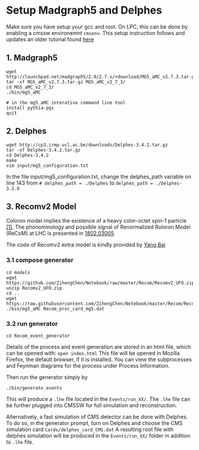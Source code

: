 # Setup Madgraph5 and Delphes
Make sure you have setup your gcc and root. On LPC, this can be done by enabling a cmssw environemnt `cmsenv`.
This setup instruction follows and updates an older tutorial found [here](https://twiki.cern.ch/twiki/bin/view/CMSPublic/MadgraphTutorial#Madgraph_and_Delphes_Tutorial)



## 1. Madgraph5
```
wget http://launchpad.net/madgraph5/2.0/2.7.x/+download/MG5_aMC_v2.7.3.tar.gz
tar -xf MG5_aMC_v2.7.3.tar.gz MG5_aMC_v2_7_3/
cd MG5_aMC_v2_7_3/
./bin/mg5_aMC

# in the mg5_aMC interative command line tool
install pythia-pgs
quit
```

## 2. Delphes

```
wget http://cp3.irmp.ucl.ac.be/downloads/Delphes-3.4.2.tar.gz
tar -xf Delphes-3.4.2.tar.gz
cd Delphes-3.4.2
make
vim input/mg5_configuration.txt
```
In the file input/mg5_configuration.txt, change the delphes_path variable on line 143 from `# delphes_path = ./Delphes` to `delphes_path = ./Delphes-3.2.0`

## 3. Recomv2 Model

Coloron model implies the existence of a heavy color-octet spin-1 particle [[1]](https://www.sciencedirect.com/science/article/pii/037026939191061Y).
The phonominology and possible signal of Renormalized Roloron Model (ReCoM) at LHC is presented in [1802.03005](https://arxiv.org/abs/1802.03005)

The code of Recomv2 extra model is kindly provided by [Yang Bai](https://pages.physics.wisc.edu/~yangbai/Home.html)

### 3.1 compose generator
```
cd models
wget https://github.com/ZihengChen/Notebook/raw/master/Recom/Recomv2_UFO.zip
unzip Recomv2_UFO.zip
cd ..
wget https://raw.githubusercontent.com/ZihengChen/Notebook/master/Recom/Recom_proc_card_mg5.dat
./bin/mg5_aMC Recom_proc_card_mg5.dat
```



### 3.2 run generator
```
cd Recom_event_generator
```

Details of the process and event generation are stored in an html file, which can be opened with: `open index.html`
This file will be opened in Mozilla Firefox, the default browser, if it is installed. 
You can view the subprocesses and Feynman diagrams for the process under Process Information.


Then run the generator simply by
```
./bin/generate_events
```
This will produce a `.lhe` file located in the `Events/run_XX/`. The `.lhe` file can be further plugged into CMSSW for full simulation and reconstruction.

Alternatively, a fast simulation of CMS detector can be done with Delphes. To do so, in the generator prompt, turn on Delphes and choose the CMS simulation card `Cards/delphes_card_CMS.dat`
A resulting root file with delphes simulation will be produced in the `Events/run_XX/` folder in addition to `.lhe` file.


